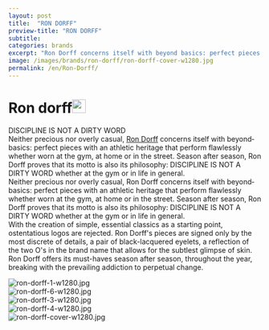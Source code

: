 ```yaml
---
layout: post
title:  "RON DORFF"
preview-title: "RON DORFF"
subtitle:
categories: brands
excerpt: "Ron Dorff concerns itself with beyond­ basics: perfect pieces with an athletic heritage that perform flawlessly whether worn at the gym, at home or in the street" 
image: /images/brands/ron-dorff/ron-dorff-cover-w1280.jpg
permalink: /en/Ron-Dorff/
---
```


<div class="dark-grey-bg">
    <div class="container">
        <div class="row">
            <div class="col section ft-white ft-300">
                <h1 class="white-color">Ron dorff<img class="space" src="{{ '/assets/images/aquarius.png' | prepend: SourceUrl }}" width="27"></h1>
                <p>DISCIPLINE IS NOT A DIRTY WORD<br>
                Neither precious nor overly casual, <a class="red ft-400" href="https://instagram.com/rondorff?utm_source=ig_profile_share&igshid=anr0cd49f5fq/" target="_blank">Ron Dorff</a> concerns itself with beyond­ basics: perfect pieces with an athletic heritage that perform flawlessly whether worn at the gym, at home or in the street. Season after season, Ron Dorff proves that its motto is also its philosophy: DISCIPLINE IS NOT A DIRTY WORD whether at the gym or in life in general.<br>
                Neither precious nor overly casual, Ron Dorff concerns itself with beyond­basics: perfect pieces with an athletic heritage that perform flawlessly whether worn at the gym, at home or in the street. Season after season, Ron Dorff proves that its motto is also its philosophy: DISCIPLINE IS NOT A DIRTY WORD whether at the gym or in life in general.<br>
                With the creation of simple, essential classics as a starting point, ostentatious logos are rejected. Ron Dorff's pieces are signed only by the most discrete of details, a pair of black-lacquered eyelets, a reflection of the two O's in the brand name that allows for the subtlest glimpse of skin.<br>
                Ron Dorff offers its must-haves season after season, throughout the year, breaking with the prevailing addiction to perpetual change.</p>  
            </div>
        </div>
    </div>
    <div class="post-gallery">
        <div class="container">
            <div class="row">
                <div class="col-md-6">
                    <img src="{{ '/images/brands/ron-dorff/ron-dorff-1-w1280.jpg' | prepend: SourceUrl }}" alt="ron-dorff-1-w1280.jpg">
                </div>
                <div class="col-md-6">
                    <img src="{{ '/images/brands/ron-dorff/ron-dorff-6-w1280.jpg' | prepend: SourceUrl }}" alt="ron-dorff-6-w1280.jpg">
                </div>
            </div>
            <div class="row">
                <div class="col">
                    <img src="{{ '/images/brands/ron-dorff/ron-dorff-3-w1280.jpg' | prepend: SourceUrl }}" alt="ron-dorff-3-w1280.jpg">
                </div>
            </div>
            <div class="row">
                <div class="col-md-6">
                    <img src="{{ '/images/brands/ron-dorff/ron-dorff-4-w1280.jpg' | prepend: SourceUrl }}" alt="ron-dorff-4-w1280.jpg">
                </div>
                <div class="col-md-6">
                    <img src="{{ '/images/brands/ron-dorff/ron-dorff-cover-w1280.jpg' | prepend: SourceUrl }}" alt="ron-dorff-cover-w1280.jpg">
                </div>
            </div>
        </div>
    </div>
</div>